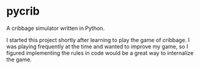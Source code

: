 # pycrib
A cribbage simulator written in Python.

I started this project shortly after learning to play the game of cribbage. I was playing frequently at the time and wanted to improve my game, so I figured implementing the rules in code would be a great way to internalize the game.
